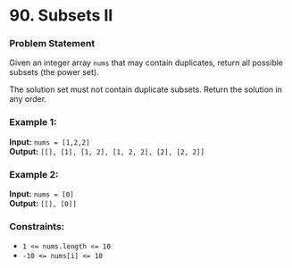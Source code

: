 # 90. Subsets II
### Problem Statement

Given an integer array `nums` that may contain duplicates, return all possible subsets (the power set).

The solution set must not contain duplicate subsets. Return the solution in any order.


### Example 1:
**Input:** `nums = [1,2,2]`  
**Output:** `[[], [1], [1, 2], [1, 2, 2], [2], [2, 2]]`

### Example 2:
**Input:** `nums = [0]`  
**Output:** `[[], [0]]`

### Constraints:
- `1 <= nums.length <= 10`
- `-10 <= nums[i] <= 10`
